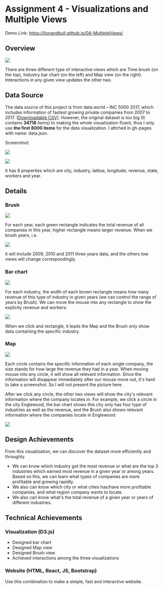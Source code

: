Assignment 4 - Visualizations and Multiple Views  
===

Demo Link: <https://lionandbull.github.io/04-MultipleViews/>

## Overview

![](https://ws4.sinaimg.cn/large/006tNc79ly1g1tp4nvqkkj31qa0u0gxd.jpg)

There are three different type of interactive views which are Time brush (on the top), Industry bar chart (on the left) and Map view (on the right). Interactions in any given view updates the other two. 

## Data Source

The data source of this project is from data.world – INC 5000 2017, which includes information of fastest growing private companies from 2007 to 2017. [[Downloadable CSV\]](https://data.world/aurielle/inc-5000-10-years). However, the original dataset is too big (It contains **34718** items) to making the whole visualization fluent, thus I only use **the first 8000 items** for the data visualization. I attched in gh-pages with name: data.json.

Screenshot:

![](https://ws1.sinaimg.cn/large/006tNc79ly1g1tpgv6ag8j32cu084q4i.jpg)

![](https://ws2.sinaimg.cn/large/006tNc79ly1g1tphplm89j32d60m0aij.jpg)

It has 8 properties which are city, industry, latitue, longitude, revenue, state, workers and year.

## Details

### Brush

![](https://ws1.sinaimg.cn/large/006tNc79ly1g1tpo3spmcj31am07swet.jpg)

For each year, each green rectangle indicates the total revenue of all companies in this year, higher rectangle means larger revenue. When we brush years, i.e. 

![](https://ws3.sinaimg.cn/large/006tNc79ly1g1tplht28mj319u0740t2.jpg)

it will include 2009, 2010 and 2011 three years data, and the others tow views will change correspondingly.

### Bar chart

![](https://ws4.sinaimg.cn/large/006tNc79ly1g1tpo94uuaj311g0lqwfx.jpg)

For each industry, the width of each brown rectangle means how many revenue of this type of industry in given years (we can control the range of years by Brush). We can move the mouse into any rectangle to show the explicity revenue and workers:

![](https://ws1.sinaimg.cn/large/006tNc79ly1g1tptnjvsrj311o0kqabz.jpg)

When we click and rectangle, it leads the Map and the Brush only show data containing the specific industry. 

### Map

![](https://ws4.sinaimg.cn/large/006tNc79ly1g1tpv4omlhj31600sa0zf.jpg)

Each circle contains the specific information of each single company, the size stands for how large the revenue they had in a year. When moving mouse into any circle, it will show all relevant information. Since the information will disappear immediately after our mouse move out, it's hard to take a screenshot. So I will not present the picture here.

After we click any circle, the other two views will show the city's relevant information where the company locates in. For example, we click a circle in the city Englewood, the bar chart shows this city only has four type of industries as well as the revenue, and the Brush also shows relevant information where the companies locate in Englewood:

![](https://ws2.sinaimg.cn/large/006tNc79ly1g1tq3o4ypfj31tr0u0k1r.jpg)

## Design Achievements

From this visualization, we can discover the dataset more efficiently and throughly.

- We can know which industry got the most revenue or what are the top 3 industries which earned most revenue in a given year or among years. Based on this, we can learn what types of companies are more profitable and growing rapidly.
- We also can know which city or what cities has/have more profitable companies, and what region company wants to locate.
- We also can know what's the total revenue of a given year or years of different industries.

## Technical Achievements

### Visualization (D3.js)

- Designed bar chart
- Designed Map view
- Designed Brush view
- Achieved interactions among the three visualizations

### Website (HTML, React, JS, Bootstrap)

Use this combination to make a simple, fast and interactive website.